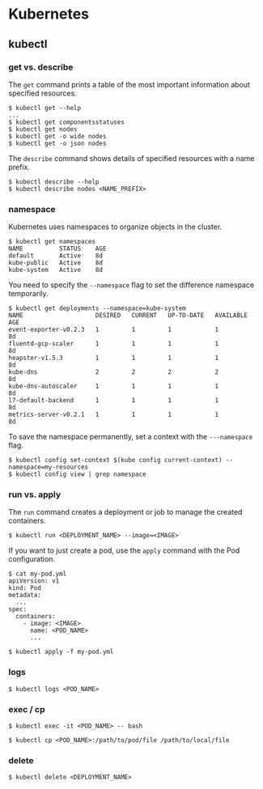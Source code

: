 # Kubernetes

## kubectl

### get vs. describe

The `get` command prints a table of the most important information about specified resources.

```
$ kubectl get --help
...
$ kubectl get componentsstatuses
$ kubectl get nodes
$ kubectl get -o wide nodes
$ kubectl get -o json nodes
```

The `describe` command shows details of specified resources with a name prefix.

```
$ kubectl describe --help
$ kubectl describe nodes <NAME_PREFIX>
```

### namespace

Kubernetes uses namespaces to organize objects in the cluster.

```
$ kubectl get namespaces
NAME          STATUS    AGE
default       Active    8d
kube-public   Active    8d
kube-system   Active    8d
```

You need to specify the `--namespace` flag to set the difference namespace temporarily.

```
$ kubectl get deployments --namespace=kube-system
NAME                    DESIRED   CURRENT   UP-TO-DATE   AVAILABLE   AGE
event-exporter-v0.2.3   1         1         1            1           8d
fluentd-gcp-scaler      1         1         1            1           8d
heapster-v1.5.3         1         1         1            1           8d
kube-dns                2         2         2            2           8d
kube-dns-autoscaler     1         1         1            1           8d
l7-default-backend      1         1         1            1           8d
metrics-server-v0.2.1   1         1         1            1           8d
```

To save the namespace permanently, set a context with the `---namespace` flag.

```
$ kubectl config set-context $(kube config current-context) --namespace=my-resources
$ kubectl config view | grep namespace
```

### run vs. apply

The `run` command creates a deployment or job to manage the created containers.

```
$ kubectl run <DEPLOYMENT_NAME> --image=<IMAGE>
```

If you want to just create a pod, use the `apply` command with the Pod configuration.

```
$ cat my-pod.yml
apiVersion: v1
kind: Pod
metadata:
  ...
spec:
  containers:
    - image: <IMAGE>
      name: <POD_NAME>
      ...

$ kubectl apply -f my-pod.yml
```

### logs

```
$ kubectl logs <POD_NAME>
```

### exec / cp

```
$ kubectl exec -it <POD_NAME> -- bash
```

```
$ kubectl cp <POD_NAME>:/path/to/pod/file /path/to/local/file
```

### delete

```
$ kubectl delete <DEPLOYMENT_NAME>
```